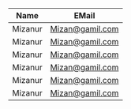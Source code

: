 

| Name | EMail |  
| ----- | -----|
| Mizanur | Mizan@gamil.com |
| Mizanur | Mizan@gamil.com |
| Mizanur | Mizan@gamil.com |
| Mizanur | Mizan@gamil.com |
| Mizanur | Mizan@gamil.com |
| Mizanur | Mizan@gamil.com |




